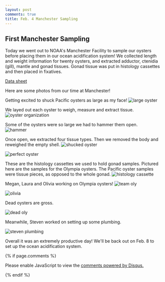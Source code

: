 ```yaml
---
layout: post
comments: true
title: Feb. 4 Manchester Sampling
---
```


## First Manchester Sampling

Today we went out to NOAA's Manchester Facility to sample our oysters before placing them in our ocean acidification system! We collected length and weight information for twenty oysters, and extracted adductor, ctenidia (gill), mantle and gonad tissues. Gonad tissue was put in histology cassettes and then placed in fixatives. 

[Data sheet](https://github.com/RobertsLab/project-oyster-oa/blob/master/data/Manchester/2017-Adult-Gigas-Tissue-Sampling/20170204-GigasTissueSamplingInformation.csv)

Here are some photos from our time at Manchester!

Getting excited to shuck Pacific oysters as large as my face!
![large oyster](https://raw.githubusercontent.com/RobertsLab/project-oyster-oa/master/images/Manchester/2017-02-04-Oyster-Sampling/largeoyster.JPG)

We layed out each oyster to weigh, measure and extract tissue.
![oyster organization](https://raw.githubusercontent.com/RobertsLab/project-oyster-oa/master/images/Manchester/2017-02-04-Oyster-Sampling/organizingpacific.jpg)

Some of the oysters were so large we had to hammer them open.
![hammer](https://raw.githubusercontent.com/RobertsLab/project-oyster-oa/master/images/Manchester/2017-02-04-Oyster-Sampling/hammer.jpg)

Once open, we extracted four tissue types. Then we removed the body and reweighed the empty shell.
![shucked oyster](https://raw.githubusercontent.com/RobertsLab/project-oyster-oa/master/images/Manchester/2017-02-04-Oyster-Sampling/shuckingpacific.jpg)

![perfect oyster](https://raw.githubusercontent.com/RobertsLab/project-oyster-oa/master/images/Manchester/2017-02-04-Oyster-Sampling/perfectoyster.jpg)

These are the histology cassettes we used to hold gonad samples. Pictured here are the samples for the Olympia oysters. The Pacific oyster samples were tissue pieces, as opposed to the whole gonad.
![histology cassette](https://raw.githubusercontent.com/RobertsLab/project-oyster-oa/master/images/Manchester/2017-02-04-Oyster-Sampling/histology.jpg)

Megan, Laura and Olivia working on Olympia oysters!
![team oly](https://raw.githubusercontent.com/RobertsLab/project-oyster-oa/master/images/Manchester/2017-02-04-Oyster-Sampling/teamoly.jpg)

![olivia](https://raw.githubusercontent.com/RobertsLab/project-oyster-oa/master/images/Manchester/2017-02-04-Oyster-Sampling/olivia.jpg)

Dead oysters are gross.

![dead oly](https://raw.githubusercontent.com/RobertsLab/project-oyster-oa/master/images/Manchester/2017-02-04-Oyster-Sampling/deadoly.jpg)

Meanwhile, Steven worked on setting up some plumbing.

![steven plumbing](https://raw.githubusercontent.com/RobertsLab/project-oyster-oa/master/images/Manchester/2017-02-04-Oyster-Sampling/stevenplumbing.jpg)

Overall it was an extremely productive day! We'll be back out on Feb. 8 to set up the ocean acidification system.

{% if page.comments %}

<div id="disqus_thread"></div>
<script>

/**
*  RECOMMENDED CONFIGURATION VARIABLES: EDIT AND UNCOMMENT THE SECTION BELOW TO INSERT DYNAMIC VALUES FROM YOUR PLATFORM OR CMS.
*  LEARN WHY DEFINING THESE VARIABLES IS IMPORTANT: https://disqus.com/admin/universalcode/#configuration-variables*/
/*
var disqus_config = function () {
this.page.url = PAGE_URL;  // Replace PAGE_URL with your page's canonical URL variable
this.page.identifier = PAGE_IDENTIFIER; // Replace PAGE_IDENTIFIER with your page's unique identifier variable
};
*/
(function() { // DON'T EDIT BELOW THIS LINE
var d = document, s = d.createElement('script');
s.src = 'https://the-responsible-grad-student.disqus.com/embed.js';
s.setAttribute('data-timestamp', +new Date());
(d.head || d.body).appendChild(s);
})();
</script>
<noscript>Please enable JavaScript to view the <a href="https://disqus.com/?ref_noscript">comments powered by Disqus.</a></noscript>

{% endif %}

<script id="dsq-count-scr" src="//the-responsible-grad-student.disqus.com/count.js" async></script>
